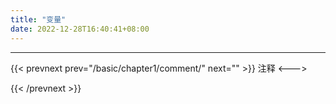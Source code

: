 ```yaml
---
title: "变量"
date: 2022-12-28T16:40:41+08:00
---
```


***

{{< prevnext prev="/basic/chapter1/comment/" next="" >}}
注释
<--->

{{< /prevnext >}}